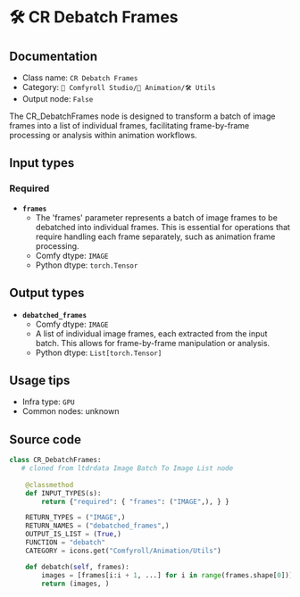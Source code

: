 # 🛠️ CR Debatch Frames
## Documentation
- Class name: `CR Debatch Frames`
- Category: `🧩 Comfyroll Studio/🎥 Animation/🛠️ Utils`
- Output node: `False`

The CR_DebatchFrames node is designed to transform a batch of image frames into a list of individual frames, facilitating frame-by-frame processing or analysis within animation workflows.
## Input types
### Required
- **`frames`**
    - The 'frames' parameter represents a batch of image frames to be debatched into individual frames. This is essential for operations that require handling each frame separately, such as animation frame processing.
    - Comfy dtype: `IMAGE`
    - Python dtype: `torch.Tensor`
## Output types
- **`debatched_frames`**
    - Comfy dtype: `IMAGE`
    - A list of individual image frames, each extracted from the input batch. This allows for frame-by-frame manipulation or analysis.
    - Python dtype: `List[torch.Tensor]`
## Usage tips
- Infra type: `GPU`
- Common nodes: unknown


## Source code
```python
class CR_DebatchFrames:
   # cloned from ltdrdata Image Batch To Image List node
   
    @classmethod
    def INPUT_TYPES(s):
        return {"required": { "frames": ("IMAGE",), } }

    RETURN_TYPES = ("IMAGE",)
    RETURN_NAMES = ("debatched_frames",)
    OUTPUT_IS_LIST = (True,)
    FUNCTION = "debatch"
    CATEGORY = icons.get("Comfyroll/Animation/Utils")

    def debatch(self, frames):
        images = [frames[i:i + 1, ...] for i in range(frames.shape[0])]
        return (images, )

```
